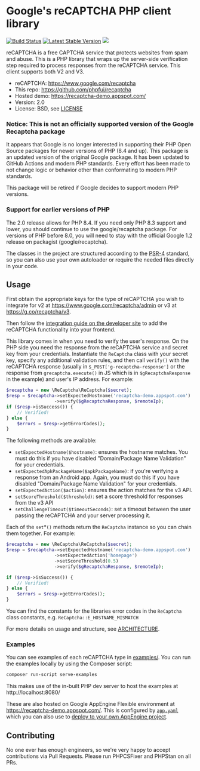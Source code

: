# Google's reCAPTCHA PHP client library

[![Build Status](https://github.com/phpfui/recaptcha/actions/workflows/tests.yml/badge.svg)](https://github.com/phpfui/recaptcha/actions?query=workflow%3Aphp)
[![Latest Stable Version](https://img.shields.io/packagist/v/phpfui/recaptcha.svg)](https://packagist.org/packages/phpfui/recaptcha)
![](https://img.shields.io/badge/PHPStan-level%205-brightgreen.svg?style=flat)

reCAPTCHA is a free CAPTCHA service that protects websites from spam and abuse. This is a PHP library that wraps up the server-side verification step required to process responses from the reCAPTCHA service. This client supports both V2 and V3.

- reCAPTCHA: https://www.google.com/recaptcha
- This repo: https://github.com/phpfui/recaptcha
- Hosted demo: https://recaptcha-demo.appspot.com/
- Version: 2.0
- License: BSD, see [LICENSE](LICENSE)

### Notice: This is not an officially supported version of the Google Recaptcha package

It appears that Google is no longer interested in supporting their PHP Open Source packages for newer versions of PHP (8.4 and up). This package is an updated version of the original Google package. It has been updated to GitHub Actions and modern PHP standards. Every effort has been made to not change logic or behavior other than conformating to modern PHP standards.

This package will be retired if Google decides to support modern PHP versions.

### Support for earlier versions of PHP

The 2.0 release allows for PHP 8.4. If you need only PHP 8.3 support and lower, you should continue to use the google/recaptcha package. For versions of PHP before 8.0, you will need to stay with the official Google 1.2 release on packagist (google/recaptcha).

The classes in the project are structured according to the [PSR-4](https://www.php-fig.org/psr/psr-4/) standard, so you can also use your own autoloader or require the needed files directly in your code.

## Usage

First obtain the appropriate keys for the type of reCAPTCHA you wish to integrate for v2 at https://www.google.com/recaptcha/admin or v3 at https://g.co/recaptcha/v3.

Then follow the [integration guide on the developer site](https://developers.google.com/recaptcha/intro) to add the reCAPTCHA functionality into your frontend.

This library comes in when you need to verify the user's response. On the PHP side you need the response from the reCAPTCHA service and secret key from your credentials. Instantiate the `ReCaptcha` class with your secret key, specify any additional validation rules, and then call `verify()` with the reCAPTCHA response (usually in `$_POST['g-recaptcha-response']` or the response from `grecaptcha.execute()` in JS which is in `$gRecaptchaResponse` in the example) and user's IP address. For example:

```php
$recaptcha = new \ReCaptcha\ReCaptcha($secret);
$resp = $recaptcha->setExpectedHostname('recaptcha-demo.appspot.com')
                  ->verify($gRecaptchaResponse, $remoteIp);
if ($resp->isSuccess()) {
    // Verified!
} else {
    $errors = $resp->getErrorCodes();
}
```

The following methods are available:

- `setExpectedHostname($hostname)`: ensures the hostname matches. You must do
  this if you have disabled "Domain/Package Name Validation" for your
  credentials.
- `setExpectedApkPackageName($apkPackageName)`: if you're verifying a response
  from an Android app. Again, you must do this if you have disabled
  "Domain/Package Name Validation" for your credentials.
- `setExpectedAction($action)`: ensures the action matches for the v3 API.
- `setScoreThreshold($threshold)`: set a score threshold for responses from the
  v3 API
- `setChallengeTimeout($timeoutSeconds)`: set a timeout between the user passing
  the reCAPTCHA and your server processing it.

Each of the `set`\*`()` methods return the `ReCaptcha` instance so you can chain them together. For example:

```php
$recaptcha = new \ReCaptcha\ReCaptcha($secret);
$resp = $recaptcha->setExpectedHostname('recaptcha-demo.appspot.com')
                  ->setExpectedAction('homepage')
                  ->setScoreThreshold(0.5)
                  ->verify($gRecaptchaResponse, $remoteIp);

if ($resp->isSuccess()) {
    // Verified!
} else {
    $errors = $resp->getErrorCodes();
}
```

You can find the constants for the libraries error codes in the `ReCaptcha` class constants, e.g. `ReCaptcha::E_HOSTNAME_MISMATCH`

For more details on usage and structure, see [ARCHITECTURE](ARCHITECTURE.md).

### Examples

You can see examples of each reCAPTCHA type in [examples/](examples/). You can run the examples locally by using the Composer script:

```sh
composer run-script serve-examples
```

This makes use of the in-built PHP dev server to host the examples at http://localhost:8080/

These are also hosted on Google AppEngine Flexible environment at https://recaptcha-demo.appspot.com/. This is configured by [`app.yaml`](./app.yaml) which you can also use to [deploy to your own AppEngine project](https://cloud.google.com/appengine/docs/flexible/php/download).

## Contributing

No one ever has enough engineers, so we're very happy to accept contributions via Pull Requests. Please run PHPCSFixer and PHPStan on all PRs.